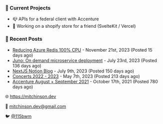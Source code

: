 ### 📌 Current Projects
- 📪 APIs for a federal client with Accenture
- 🛒 Working on a shopify store for a friend (SvelteKit / Vercel)

### 📝 Recent Posts

- [Reducing Azure Redis 100% CPU](https://blog.mitchinson.dev/redis-cpu) - November 21st, 2023 (Posted 15 days ago)
- [Juno: On demand microservice deployment](https://blog.mitchinson.dev/juno) - July 23rd, 2023 (Posted 136 days ago)
- [NextJS Notion Blog](https://blog.mitchinson.dev/blog-2023) - July 9th, 2023 (Posted 150 days ago)
- [Concerts 2022 - 2023](https://blog.mitchinson.dev/concerts-2023) - May 7th, 2023 (Posted 213 days ago)
- [Accenture August + September 2021](https://blog.mitchinson.dev/pillar/aug-sep-21) - October 17th, 2021 (Posted 780 days ago)

🌐 https://mitchinson.dev

💌 mitchinson.dev@gmail.com

🐦 [@115bwm](https://twitter.com/115bwm)